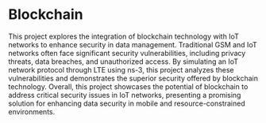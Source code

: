 # Blockchain
<p>This project explores the integration of blockchain technology with IoT networks to enhance security in data management. Traditional GSM and IoT networks often face significant security vulnerabilities, including privacy threats, data breaches, and unauthorized access. By simulating an IoT network protocol through LTE using ns-3, this project analyzes these vulnerabilities and demonstrates the superior security offered by blockchain technology. Overall, this project showcases the potential of blockchain to address critical security issues in IoT networks, presenting a promising solution for enhancing data security in mobile and resource-constrained environments.</p>
